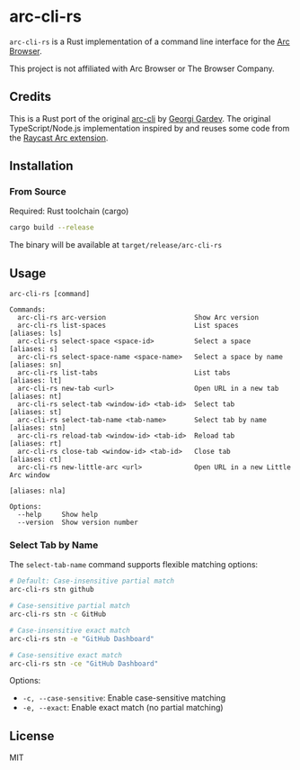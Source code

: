 # arc-cli-rs

`arc-cli-rs` is a Rust implementation of a command line interface for the [Arc Browser](https://arc.net/).

This project is not affiliated with Arc Browser or The Browser Company.

## Credits

This is a Rust port of the original [arc-cli](https://github.com/GeorgeSG/arc-cli) by [Georgi Gardev](https://github.com/GeorgeSG). The original TypeScript/Node.js implementation inspired by and reuses some code from the [Raycast Arc extension](https://www.raycast.com/the-browser-company/arc).

## Installation

### From Source

Required: Rust toolchain (cargo)

```bash
cargo build --release
```

The binary will be available at `target/release/arc-cli-rs`

## Usage

```
arc-cli-rs [command]

Commands:
  arc-cli-rs arc-version                      Show Arc version
  arc-cli-rs list-spaces                      List spaces             [aliases: ls]
  arc-cli-rs select-space <space-id>          Select a space          [aliases: s]
  arc-cli-rs select-space-name <space-name>   Select a space by name  [aliases: sn]
  arc-cli-rs list-tabs                        List tabs               [aliases: lt]
  arc-cli-rs new-tab <url>                    Open URL in a new tab   [aliases: nt]
  arc-cli-rs select-tab <window-id> <tab-id>  Select tab              [aliases: st]
  arc-cli-rs select-tab-name <tab-name>       Select tab by name      [aliases: stn]
  arc-cli-rs reload-tab <window-id> <tab-id>  Reload tab              [aliases: rt]
  arc-cli-rs close-tab <window-id> <tab-id>   Close tab               [aliases: ct]
  arc-cli-rs new-little-arc <url>             Open URL in a new Little Arc window
                                                                  [aliases: nla]

Options:
  --help     Show help
  --version  Show version number
```

### Select Tab by Name

The `select-tab-name` command supports flexible matching options:

```bash
# Default: Case-insensitive partial match
arc-cli-rs stn github

# Case-sensitive partial match
arc-cli-rs stn -c GitHub

# Case-insensitive exact match
arc-cli-rs stn -e "GitHub Dashboard"

# Case-sensitive exact match
arc-cli-rs stn -ce "GitHub Dashboard"
```

Options:
- `-c, --case-sensitive`: Enable case-sensitive matching
- `-e, --exact`: Enable exact match (no partial matching)

## License

MIT
